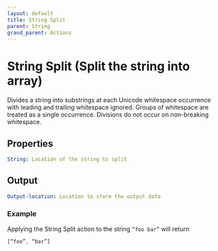 ```yaml
---
layout: default
title: String Split
parent: String
grand_parent: Actions
---
```

# String Split (Split the string into array)
Divides a string into substrings at each Unicode whitespace occurrence with leading and trailing whitespace ignored. Groups of whitespace are treated as a single occurrence. Divisions do not occur on non-breaking whitespace.

## Properties
```yaml
String: Location of the string to split
```

## Output
```yaml
Output-location: Location to store the output data
```

### Example
Applying the String Split action to the string `“foo bar”` will return
```js
[“foo”, “bar”]
```
